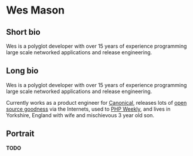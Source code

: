 # Wes Mason

## Short bio
Wes is a polyglot developer with over 15 years of experience programming large scale networked applications and release engineering.

## Long bio
Wes is a polyglot developer with over 15 years of experience programming large scale networked applications and release engineering.

Currently works as a product engineer for [Canonical](https://www.canonical.com/), releases lots of [open source goodness](http://git.io/1v) via the Internets, used to [PHP Weekly](http://phpweekly.info/), and lives in Yorkshire, England with wife and mischievous 3 year old son.

## Portrait
**TODO**
